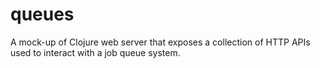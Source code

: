 # queues

A mock-up of Clojure web server that exposes a collection of HTTP APIs used to interact with a job queue system.
